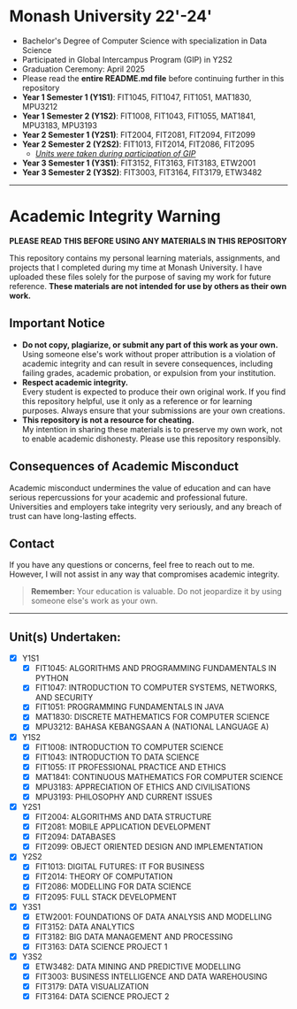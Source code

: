 # Monash University 22'-24'
- Bachelor's Degree of Computer Science with specialization in Data Science
- Participated in Global Intercampus Program (GIP) in Y2S2
- Graduation Ceremony: April 2025
- Please read the **entire README.md file** before continuing further in this repository
- **Year 1 Semester 1 (Y1S1)**: FIT1045, FIT1047, FIT1051, MAT1830, MPU3212
- **Year 1 Semester 2 (Y1S2)**: FIT1008, FIT1043, FIT1055, MAT1841, MPU3183, MPU3193
- **Year 2 Semester 1 (Y2S1)**: FIT2004, FIT2081, FIT2094, FIT2099
- **Year 2 Semester 2 (Y2S2)**: FIT1013, FIT2014, FIT2086, FIT2095
  - <u>*Units were taken during participation of GIP*</u>
- **Year 3 Semester 1 (Y3S1)**: FIT3152, FIT3163, FIT3183, ETW2001
- **Year 3 Semester 2 (Y3S2)**: FIT3003, FIT3164, FIT3179, ETW3482


---


# **Academic Integrity Warning**
**PLEASE READ THIS BEFORE USING ANY MATERIALS IN THIS REPOSITORY**

This repository contains my personal learning materials, assignments, and projects that I completed during my time at Monash University. I have uploaded these files solely for the purpose of saving my work for future reference. **These materials are not intended for use by others as their own work.**

## **Important Notice**
- **Do not copy, plagiarize, or submit any part of this work as your own.**  
  Using someone else's work without proper attribution is a violation of academic integrity and can result in severe consequences, including failing grades, academic probation, or expulsion from your institution.
- **Respect academic integrity.**  
  Every student is expected to produce their own original work. If you find this repository helpful, use it only as a reference or for learning purposes. Always ensure that your submissions are your own creations.
- **This repository is not a resource for cheating.**  
  My intention in sharing these materials is to preserve my own work, not to enable academic dishonesty. Please use this repository responsibly.

## **Consequences of Academic Misconduct**
Academic misconduct undermines the value of education and can have serious repercussions for your academic and professional future. Universities and employers take integrity very seriously, and any breach of trust can have long-lasting effects.

## **Contact**
If you have any questions or concerns, feel free to reach out to me. However, I will not assist in any way that compromises academic integrity.
> **Remember:** Your education is valuable. Do not jeopardize it by using someone else's work as your own.


---


## Unit(s) Undertaken:
- [x] Y1S1
  - [x] FIT1045: ALGORITHMS AND PROGRAMMING FUNDAMENTALS IN PYTHON
  - [x] FIT1047: INTRODUCTION TO COMPUTER SYSTEMS, NETWORKS, AND SECURITY
  - [x] FIT1051: PROGRAMMING FUNDAMENTALS IN JAVA
  - [x] MAT1830: DISCRETE MATHEMATICS FOR COMPUTER SCIENCE
  - [x] MPU3212: BAHASA KEBANGSAAN A (NATIONAL LANGUAGE A)
- [x] Y1S2
  - [x] FIT1008: INTRODUCTION TO COMPUTER SCIENCE
  - [x] FIT1043: INTRODUCTION TO DATA SCIENCE
  - [x] FIT1055: IT PROFESSIONAL PRACTICE AND ETHICS
  - [x] MAT1841: CONTINUOUS MATHEMATICS FOR COMPUTER SCIENCE
  - [x] MPU3183: APPRECIATION OF ETHICS AND CIVILISATIONS
  - [x] MPU3193: PHILOSOPHY AND CURRENT ISSUES
- [x] Y2S1
  - [x] FIT2004: ALGORITHMS AND DATA STRUCTURE
  - [x] FIT2081: MOBILE APPLICATION DEVELOPMENT
  - [x] FIT2094: DATABASES
  - [x] FIT2099: OBJECT ORIENTED DESIGN AND IMPLEMENTATION
- [x] Y2S2
  - [x] FIT1013: DIGITAL FUTURES: IT FOR BUSINESS
  - [x] FIT2014: THEORY OF COMPUTATION
  - [x] FIT2086: MODELLING FOR DATA SCIENCE
  - [x] FIT2095: FULL STACK DEVELOPMENT
- [x] Y3S1
  - [x] ETW2001: FOUNDATIONS OF DATA ANALYSIS AND MODELLING 
  - [x] FIT3152: DATA ANALYTICS
  - [x] FIT3182: BIG DATA MANAGEMENT AND PROCESSING
  - [x] FIT3163: DATA SCIENCE PROJECT 1
- [x] Y3S2
  - [x] ETW3482: DATA MINING AND PREDICTIVE MODELLING
  - [x] FIT3003: BUSINESS INTELLIGENCE AND DATA WAREHOUSING
  - [x] FIT3179: DATA VISUALIZATION 
  - [x] FIT3164: DATA SCIENCE PROJECT 2
